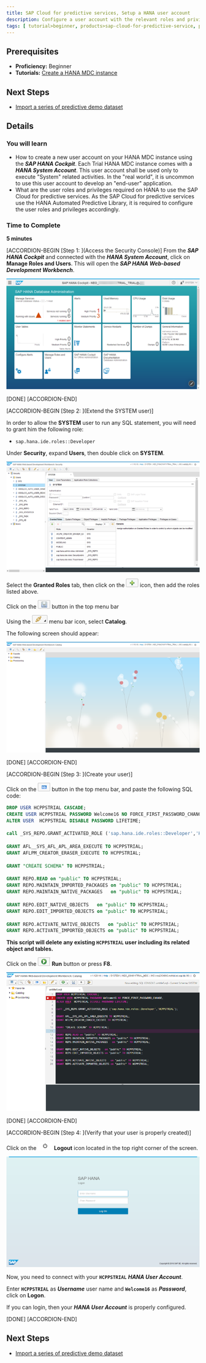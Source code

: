 ```yaml
---
title: SAP Cloud for predictive services, Setup a HANA user account
description: Configure a user account with the relevant roles and privileges to use the SAP Cloud for predictive services
tags: [ tutorial>beginner, products>sap-cloud-for-predictive-service, products>sap-hana, products>sap-cloud-platform ]
---
```


## Prerequisites
  - **Proficiency:** Beginner
  - **Tutorials:** [Create a HANA MDC instance](http://www.sap.com/developer/tutorials/hcpps-hana-create-mdc-instance.html)

## Next Steps
  - [Import a series of predictive demo dataset](http://www.sap.com/developer/tutorials/hcpps-hana-dataset-import.html)

## Details
### You will learn
  - How to create a new user account on your HANA MDC instance using the ***SAP HANA Cockpit***. Each Trial HANA MDC instance comes with a ***HANA System Account***. This user account shall be used only to execute "System" related activities.
  In the "real world", it is uncommon to use this user account to develop an "end-user" application.
  - What are the user roles and privileges required on HANA to use the SAP Cloud for predictive services. As the SAP Cloud for predictive services use the HANA Automated Predictive Library, it is required to configure the user roles and privileges accordingly.

### Time to Complete
  **5 minutes**

[ACCORDION-BEGIN [Step 1: ](Access the Security Console)]
From the ***SAP HANA Cockpit*** and connected with the ***HANA System Account***, click on **Manage Roles and Users**. This will open the ***SAP HANA Web-based Development Workbench***.

![SAP HANA Cockpit](01.png)

[DONE]
[ACCORDION-END]

[ACCORDION-BEGIN [Step 2: ](Extend the SYSTEM user)]

In order to allow the **SYSTEM** user to run any SQL statement, you will need to grant him the following role:

  - `sap.hana.ide.roles::Developer`

Under **Security**, expand **Users**, then double click on **SYSTEM**.

![SAP HANA Web-based Development Workbench](02.png)

Select the **Granted Roles** tab, then click on the ![plus](0-plus.png) icon, then add the roles listed above.

Click on the ![save](0-save.png) button in the top menu bar

Using the ![navigation](0-navigation.png) menu bar icon, select **Catalog**.

The following screen should appear:

![SAP HANA Web-based Development Workbench](03.png)

[DONE]
[ACCORDION-END]

[ACCORDION-BEGIN [Step 3: ](Create your user)]

Click on the ![SQL Console](0-opensqlconsole.png) button in the top menu bar, and paste the following SQL code:

```sql
DROP USER HCPPSTRIAL CASCADE;
CREATE USER HCPPSTRIAL PASSWORD Welcome16 NO FORCE_FIRST_PASSWORD_CHANGE;
ALTER USER  HCPPSTRIAL DISABLE PASSWORD LIFETIME;

call _SYS_REPO.GRANT_ACTIVATED_ROLE ('sap.hana.ide.roles::Developer','HCPPSTRIAL');

GRANT AFL__SYS_AFL_APL_AREA_EXECUTE TO HCPPSTRIAL;
GRANT AFLPM_CREATOR_ERASER_EXECUTE TO HCPPSTRIAL;

GRANT "CREATE SCHEMA" TO HCPPSTRIAL;

GRANT REPO.READ on "public" TO HCPPSTRIAL;
GRANT REPO.MAINTAIN_IMPORTED_PACKAGES on "public" TO HCPPSTRIAL;
GRANT REPO.MAINTAIN_NATIVE_PACKAGES   on "public" TO HCPPSTRIAL;

GRANT REPO.EDIT_NATIVE_OBJECTS   on "public" TO HCPPSTRIAL;
GRANT REPO.EDIT_IMPORTED_OBJECTS on "public" TO HCPPSTRIAL;

GRANT REPO.ACTIVATE_NATIVE_OBJECTS   on "public" TO HCPPSTRIAL;
GRANT REPO.ACTIVATE_IMPORTED_OBJECTS on "public" TO HCPPSTRIAL;
```

**This script will delete any existing `HCPPSTRIAL` user including its related object and tables.**

Click on the ![Logout](0-run.png) **Run** button or press **F8**.

![SAP HANA Web-based Development Workbench Login](04.png)

[DONE]
[ACCORDION-END]

[ACCORDION-BEGIN [Step 4: ](Verify that your user is properly created)]

Click on the ![Logout](0-logout.png) **Logout** icon located in the top right corner of the screen.

![SAP HANA Web-based Development Workbench Login](05.png)

Now, you need to connect with your **`HCPPSTRIAL`** ***HANA User Account***.

Enter **`HCPPSTRIAL`** as ***Username*** user name and **`Welcome16`** as ***Password***, click on **Logon**.

If you can login, then your ***HANA User Account*** is properly configured.

[DONE]
[ACCORDION-END]

## Next Steps
  - [Import a series of predictive demo dataset](http://www.sap.com/developer/tutorials/hcpps-hana-dataset-import.html)
